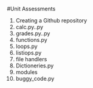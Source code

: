 #Unit Assessments
1. Creating a Github repository
2. calc.py..py
3. grades.py..py
4. functions.py
5. loops.py
6. listiops.py
7. file handlers
8. Dictioneries.py
9. modules
10. buggy_code.py
   
